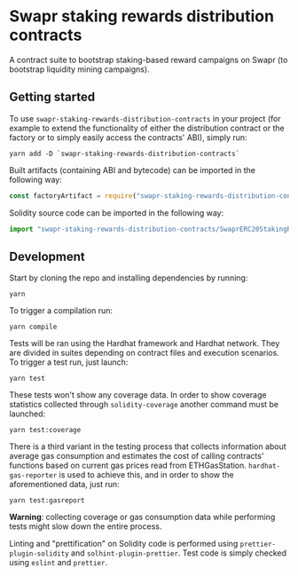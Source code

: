# Swapr staking rewards distribution contracts

A contract suite to bootstrap staking-based reward campaigns on Swapr (to
bootstrap liquidity mining campaigns).

## Getting started

To use `swapr-staking-rewards-distribution-contracts` in your project (for
example to extend the functionality of either the distribution contract or the
factory or to simply easily access the contracts' ABI), simply run:

```
yarn add -D `swapr-staking-rewards-distribution-contracts`
```

Built artifacts (containing ABI and bytecode) can be imported in the following
way:

```js
const factoryArtifact = require("swapr-staking-rewards-distribution-contracts/build/SwaprERC20StakingRewardsDistributionFactory.json");
```

Solidity source code can be imported in the following way:

```js
import "swapr-staking-rewards-distribution-contracts/SwaprERC20StakingRewardsDistributionFactory.sol";
```

## Development

Start by cloning the repo and installing dependencies by running:

```
yarn
```

To trigger a compilation run:

```
yarn compile
```

Tests will be ran using the Hardhat framework and Hardhat network. They are
divided in suites depending on contract files and execution scenarios. To
trigger a test run, just launch:

```
yarn test
```

These tests won't show any coverage data. In order to show coverage statistics
collected through `solidity-coverage` another command must be launched:

```
yarn test:coverage
```

There is a third variant in the testing process that collects information about
average gas consumption and estimates the cost of calling contracts' functions
based on current gas prices read from ETHGasStation. `hardhat-gas-reporter` is
used to achieve this, and in order to show the aforementioned data, just run:

```
yarn test:gasreport
```

**Warning**: collecting coverage or gas consumption data while performing tests
might slow down the entire process.

Linting and "prettification" on Solidity code is performed using
`prettier-plugin-solidity` and `solhint-plugin-prettier`. Test code is simply
checked using `eslint` and `prettier`.
